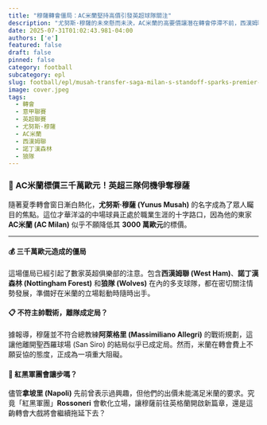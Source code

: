 ```yaml
---
title: "穆薩轉會僵局：AC米蘭堅持高價引發英超球隊關注"
description: "尤努斯·穆薩的未來懸而未決，AC米蘭的高要價讓潛在轉會停滯不前，西漢姆聯、諾丁漢森林和狼隊像飢餓的掠食者一樣伺機而動。 米蘭會讓步嗎，還是穆薩會繼續處於困境？"
date: 2025-07-31T01:02:43.981-04:00
authors: ['e']
featured: false
draft: false
pinned: false
category: football
subcategory: epl
slug: football/epl/musah-transfer-saga-milan-s-standoff-sparks-premier-league-interest
image: cover.jpeg
tags:
  - 轉會
  - 意甲聯賽
  - 英超聯賽
  - 尤努斯·穆薩
  - AC米蘭
  - 西漢姆聯
  - 諾丁漢森林
  - 狼隊
---
```


### 🚨 AC米蘭標價三千萬歐元！英超三隊伺機爭奪穆薩

隨著夏季轉會窗日漸白熱化，**尤努斯·穆薩 (Yunus Musah)** 的名字成為了眾人矚目的焦點。這位才華洋溢的中場球員正處於職業生涯的十字路口，因為他的東家 **AC米蘭 (AC Milan)** 似乎不願降低其 **3000 萬歐元**的標價。

---

#### 💰 三千萬歐元造成的僵局

這場僵局已經引起了數家英超俱樂部的注意。包含**西漢姆聯 (West Ham)**、**諾丁漢森林 (Nottingham Forest)** 和**狼隊 (Wolves)** 在內的多支球隊，都在密切關注情勢發展，準備好在米蘭的立場鬆動時隨時出手。

#### 📋 不符主帥戰術，離隊成定局？

據報導，穆薩並不符合總教練**阿萊格里 (Massimiliano Allegri)** 的戰術規劃，這讓他離開聖西羅球場 (San Siro) 的結局似乎已成定局。然而，米蘭在轉會費上不願妥協的態度，正成為一項重大阻礙。

#### 🤔 紅黑軍團會讓步嗎？

儘管**拿坡里 (Napoli)** 先前曾表示過興趣，但他們的出價未能滿足米蘭的要求。究竟「紅黑軍團」**Rossoneri** 會軟化立場，讓穆薩前往英格蘭開啟新篇章，還是這齣轉會大戲將會繼續拖延下去？